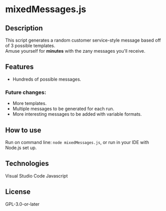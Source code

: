# mixedMessages.js

## Description
This script generates a random customer service-style message based off of 3 possible templates.  
Amuse yourself for **minutes** with the zany messages you'll receive.

## Features
* Hundreds of possible messages.
### Future changes:
* More templates.
* Multiple messages to be generated for each run.
* More interesting messages to be added with variable formats.

## How to use
Run on command line: `node mixedMessages.js`, or run in your IDE with Node.js set up.

## Technologies
Visual Studio Code
Javascript

## License
GPL-3.0-or-later
